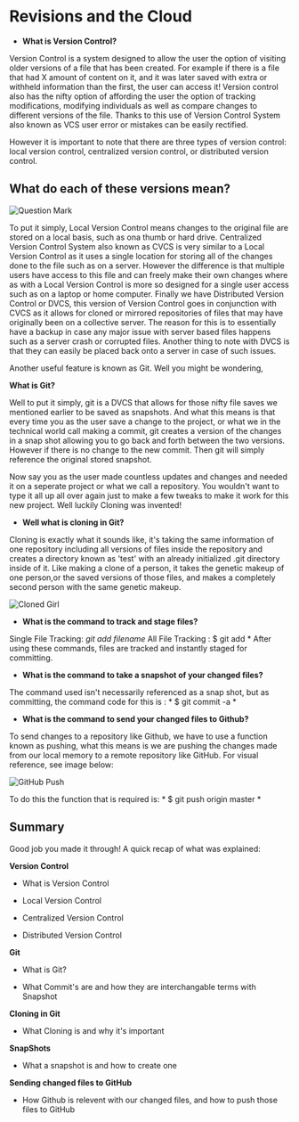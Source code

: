 # Revisions and the Cloud

- **What is Version Control?**

Version Control is a system designed to allow the user the option of visiting older versions of a file that has been created. For example if there is a file that had X amount of content on it, and it was later saved with extra or withheld information than the first, the user can access it! Version control also has the nifty option of affording the user the option of tracking modifications, modifying individuals as well as compare changes to different versions of the file. Thanks to this use of Version Control System also known as VCS user error or mistakes can be easily rectified.

However it is important to note that there are three types of version control: local version control, centralized version control, or distributed version control.

## What do each of these versions mean? 

![Question Mark](https://th.bing.com/th/id/OIP.QrJe6eTJ6wfMV10uhc0ybAAAAA?pid=ImgDet&rs=1)

To put it simply, Local Version Control means changes to the original file are stored on a local basis, such as ona  thumb or hard drive. Centralized Version Control System also known as CVCS is very similar to a Local Version Control as it uses a single location for storing all of the changes done to the file such as on a server. However the difference is that multiple users have access to this file and can freely make their own changes where as with a Local Version Control is more so designed for a single user access such as on a laptop or home computer. Finally we have Distributed Version Control or DVCS, this version of Version Control goes in conjunction with CVCS as it allows for cloned or mirrored repositories of files that may have originally been on a collective server. The reason for this is to essentially have a backup in case any major issue with server based files happens such as a server crash or corrupted files. Another thing to note with DVCS is that they can easily be placed back onto a server in case of such issues.

Another useful feature is known as Git. Well you might be wondering, 

**What is Git?** 

Well to put it simply, git is a DVCS that allows for those nifty file saves we mentioned earlier to be saved as snapshots. And what this means is that every time you as the user save a change to the project, or what we in the technical world call making a commit, git creates a version of the changes in a snap shot allowing you to go back and forth between the two versions. However if there is no change to the new commit. Then git will simply reference the original stored snapshot.

Now say you as the user made countless updates and changes and needed it on a seperate project or what we call a repository. You wouldn't want to type it all up all over again just to make a few tweaks to make it work for this new project. Well luckily Cloning was invented!

- **Well what is cloning in Git?**

Cloning is exactly what it sounds like, it's taking the same information of one repository including all versions of files inside the repository and creates a directory known as 'test' with an already initialized .git directory inside of it. Like making a clone of a person, it takes the genetic makeup of one person,or the saved versions of those files, and makes a completely second person with the same genetic makeup.

![Cloned Girl](https://th.bing.com/th/id/R.a463954fe7508a3ecef589a90789d634?rik=KfRHxx4LWHIRbw&riu=http%3a%2f%2fclipart-library.com%2fnewhp%2fclone-trooper-cloning-clip-art-others.jpg&ehk=%2fHtY95AZsT%2b1VzVvg%2fWj1FkCDBDlsJC39uAh%2fg%2bdbbo%3d&risl=&pid=ImgRaw&r=0)


- **What is the command to track and stage files?**

Single File Tracking: *git add filename*
All File Tracking : $ git add *
After using these commands, files are tracked and instantly staged for committing.

- **What is the command to take a snapshot of your changed files?**

The command used isn't necessarily referenced as a snap shot, but as committing, the command code for this is : * $ git commit -a *

- **What is the command to send your changed files to Github?**

To send changes to a repository like Github, we have to use a function known as pushing, what this means is we are pushing the changes made from our local memory to a remote repository like GitHub. For visual reference, see image below: 

![GitHub Push](https://th.bing.com/th/id/OIP.6YQRVdya2iEgnhYIA43gDQAAAA?pid=ImgDet&rs=1)


To do this the function that is required is: * $ git push origin master *

## Summary

Good job you made it through! A quick recap of what was explained:

**Version Control**

 - What is Version Control
 
 - Local Version Control
 
 - Centralized Version Control
 
 - Distributed Version Control

**Git**

  - What is Git?
  
  - What Commit's are and how they are interchangable terms with Snapshot
 
**Cloning in Git**

  - What Cloning is and why it's important

**SnapShots**

  - What a snapshot is and how to create one

  **Sending changed files to GitHub**
  
  - How Github is relevent with our changed files, and how to push those files to GitHub
